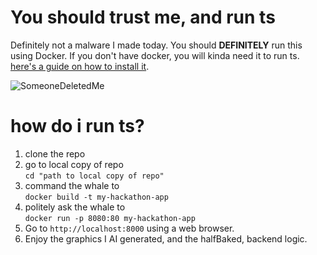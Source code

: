 
# You should trust me, and run ts

Definitely not a malware I made today. 
You should **DEFINITELY** run this using Docker.
If you don't have docker, you will kinda need it to run ts. [here's a guide on how to install it](https://www.docker.com/get-started/ ).<br>

![SomeoneDeletedMe](https://github.com/naturalStupidityy/PrototypeForHackathon/blob/main/DON%20'T%20DELETE%20ME.png)
# how do i run ts? 

1) clone the repo
2) go to local copy of repo<br>
                      `cd "path to local copy of repo"`
4) command the whale to<br>
                      `docker build -t my-hackathon-app`
6) politely ask the whale to<br>
                      `docker run -p 8080:80 my-hackathon-app`
7) Go to `http://localhost:8000` using a web browser.
9) Enjoy the graphics I AI generated, and the halfBaked, backend logic.
